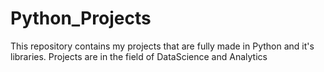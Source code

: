 # Python_Projects
This repository contains my projects that are fully made in Python and it's libraries. Projects are in the field of DataScience and Analytics
